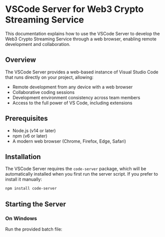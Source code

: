 # VSCode Server for Web3 Crypto Streaming Service

This documentation explains how to use the VSCode Server to develop the Web3 Crypto Streaming Service through a web browser, enabling remote development and collaboration.

## Overview

The VSCode Server provides a web-based instance of Visual Studio Code that runs directly on your project, allowing:

- Remote development from any device with a web browser
- Collaborative coding sessions
- Development environment consistency across team members
- Access to the full power of VS Code, including extensions

## Prerequisites

- Node.js (v14 or later)
- npm (v6 or later)
- A modern web browser (Chrome, Firefox, Edge, Safari)

## Installation

The VSCode Server requires the `code-server` package, which will be automatically installed when you first run the server script. If you prefer to install it manually:

```bash
npm install code-server
```

## Starting the Server

### On Windows

Run the provided batch file:

